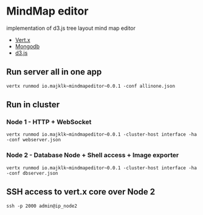 
# MindMap editor

implementation of d3.js tree layout mind map editor

* [Vert.x](http://vertx.io/)
* [Mongodb](http://www.mongodb.org/)
* [d3.js](http://d3js.org/)

## Run server all in one app

`vertx runmod io.majklk~mindmapeditor~0.0.1 -conf allinone.json`

## Run in cluster

### Node 1 - HTTP + WebSocket

`vertx runmod io.majklk~mindmapeditor~0.0.1 -cluster-host interface -ha -conf webserver.json`

### Node 2 - Database Node + Shell access + Image exporter

`vertx runmod io.majklk~mindmapeditor~0.0.1 -cluster-host interface -ha -conf dbserver.json`


## SSH access to vert.x core over Node 2

`ssh -p 2000 admin@ip_node2`